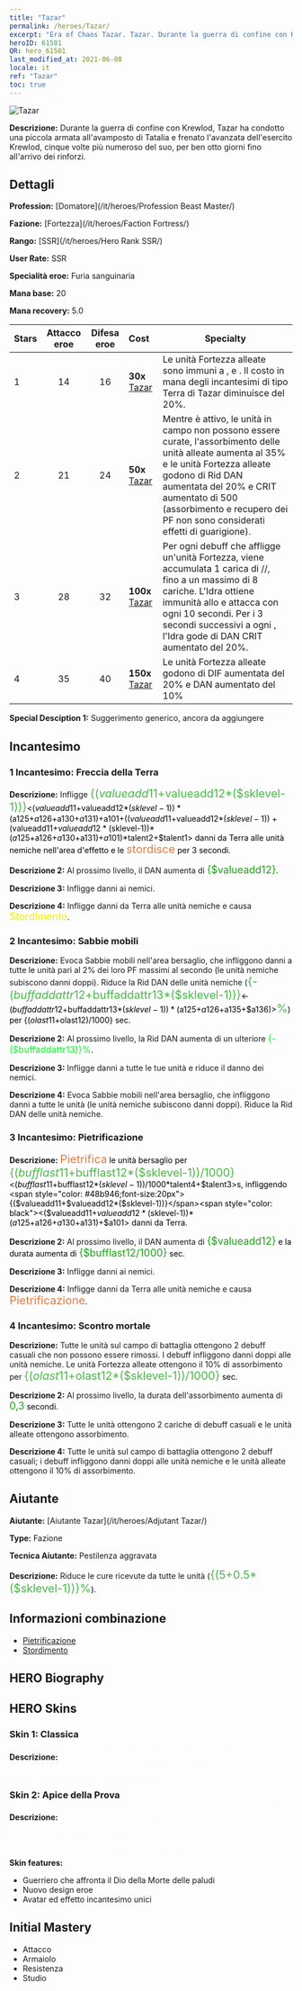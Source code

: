 ```yaml
---
title: "Tazar"
permalink: /heroes/Tazar/
excerpt: "Era of Chaos Tazar. Tazar. Durante la guerra di confine con Krewlod, Tazar ha condotto una piccola armata all'avamposto di Tatalia e frenato l'avanzata dell'esercito Krewlod, cinque volte più numeroso del suo, per ben otto giorni fino all'arrivo dei rinforzi."
heroID: 61501
QR: hero_61501
last_modified_at: 2021-06-08
locale: it
ref: "Tazar"
toc: true
---
```

  ![Tazar](/images/h/h_Tazar.jpg)

 **Descrizione:** Durante la guerra di confine con Krewlod, Tazar ha condotto una piccola armata all'avamposto di Tatalia e frenato l'avanzata dell'esercito Krewlod, cinque volte più numeroso del suo, per ben otto giorni fino all'arrivo dei rinforzi.
## Dettagli
 **Profession:**  [Domatore](/it/heroes/Profession Beast Master/)

 **Fazione:** [Fortezza](/it/heroes/Faction Fortress/)

 **Rango:** [SSR](/it/heroes/Hero Rank SSR/)

 **User Rate:** SSR

 **Specialità eroe:** Furia sanguinaria

 **Mana base:** 20

 **Mana recovery:** 5.0


  | Stars | Attacco eroe | Difesa eroe | Cost |     Specialty     |
  |---------|:---------------:|:---------------:|:--|--------------------|
  |    1    | 14 | 16 | **30x** [Tazar](/ItemsIT/her_393/) | Le unità Fortezza alleate sono immuni a <Congelamento>, <Pietrificazione> e <Blocco temporale>. Il costo in mana degli incantesimi di tipo Terra di Tazar diminuisce del 20%. |
  |    2    | 21 | 24 | **50x** [Tazar](/ItemsIT/her_393/) | Mentre <Scontro mortale> è attivo, le unità in campo non possono essere curate, l'assorbimento delle unità alleate aumenta al 35% e le unità Fortezza alleate godono di Rid DAN aumentata del 20% e CRIT aumentato di 500 (assorbimento e recupero dei PF non sono considerati effetti di guarigione). |
  |    3    | 28 | 32 | **100x** [Tazar](/ItemsIT/her_393/) | Per ogni debuff che affligge un'unità Fortezza, viene accumulata 1 carica di <Simbiosi pestilenziale>/<Pestilenza aggravata>/<Dominio sulla Pestilenza>, fino a un massimo di 8 cariche. L'Idra ottiene immunità allo <Stordimento> e attacca con <Morso del cacciatore> ogni 10 secondi. Per i 3 secondi successivi a ogni <Morso del cacciatore>, l'Idra gode di DAN CRIT aumentato del 20%. |
  |    4    | 35 | 40 | **150x** [Tazar](/ItemsIT/her_393/) | Le unità Fortezza alleate godono di DIF aumentata del 20% e DAN aumentato del 10% |

 **Special Desciption 1:** Suggerimento generico, ancora da aggiungere

## Incantesimo
### 1 Incantesimo: Freccia della Terra
 **Descrizione:** Infligge <span style="color: #48b946;font-size:20px">{($valueadd11+$valueadd12*($sklevel-1))}</span><span style="color: black"><($valueadd11+$valueadd12*($sklevel-1))*($a125+$a126+$a130+$a131)+$a101+(($valueadd11+$valueadd12*($sklevel-1))+($valueadd11+$valueadd12*($sklevel-1))*($a125+$a126+$a130+$a131)+$a101)*$talent2+$talent1> danni da Terra alle unità nemiche nell'area d'effetto e le <span style="color: #e07c44;font-size:20px">stordisce</span><span style="color: black"> per 3 secondi.

 **Descrizione 2:** Al prossimo livello, il DAN aumenta di <span style="color: #1ca216;font-size:18px">{$valueadd12}</span><span style="color: black">.

 **Descrizione 3:** Infligge danni ai nemici.

 **Descrizione 4:** Infligge danni da Terra alle unità nemiche e causa <span style="color: #f0f000;font-size:18px">Stordimento</span><span style="color: black">.

### 2 Incantesimo: Sabbie mobili
 **Descrizione:** Evoca Sabbie mobili nell'area bersaglio, che infliggono danni a tutte le unità pari al 2% dei loro PF massimi al secondo (le unità nemiche subiscono danni doppi). Riduce la Rid DAN delle unità nemiche (<span style="color: #48b946;font-size:20px">{-($buffaddattr12+$buffaddattr13*($sklevel-1))}</span><span style="color: black"><-($buffaddattr12+$buffaddattr13*($sklevel-1))*($a125+$a126+$a135+$a136)><span style="color: #48b946;font-size:20px">%</span><span style="color: black">) per {($olast11+$olast12)/1000} sec.

 **Descrizione 2:** Al prossimo livello, la Rid DAN aumenta di un ulteriore <span style="color: #00ff22;font-size:16px">{-($buffaddattr13)}%</span><span style="color: black">.

 **Descrizione 3:** Infligge danni a tutte le tue unità e riduce il danno dei nemici.

 **Descrizione 4:** Evoca Sabbie mobili nell'area bersaglio, che infliggono danni a tutte le unità (le unità nemiche subiscono danni doppi). Riduce la Rid DAN delle unità nemiche.

### 3 Incantesimo: Pietrificazione
 **Descrizione:** <span style="color: #e07c44;font-size:20px">Pietrifica</span><span style="color: black"> le unità bersaglio per <span style="color: #48b946;font-size:20px">{($bufflast11+$bufflast12*($sklevel-1))/1000}</span><span style="color: black"><($bufflast11+$bufflast12*($sklevel-1))/1000*$talent4+$talent3>s, infliggendo <span style="color: #48b946;font-size:20px">{($valueadd11+$valueadd12*($sklevel-1))}</span><span style="color: black"><($valueadd11+$valueadd12*($sklevel-1))*($a125+$a126+$a130+$a131)+$a101> danni da Terra.

 **Descrizione 2:** Al prossimo livello, il DAN aumenta di <span style="color: #1ca216;font-size:18px">{$valueadd12}</span><span style="color: black"> e la durata aumenta di <span style="color: #1ca216;font-size:18px">{$bufflast12/1000}</span><span style="color: black"> sec.

 **Descrizione 3:** Infligge danni ai nemici.

 **Descrizione 4:** Infligge danni da Terra alle unità nemiche e causa <span style="color: #e07c44;font-size:20px">Pietrificazione</span><span style="color: black">.

### 4 Incantesimo: Scontro mortale
 **Descrizione:** Tutte le unità sul campo di battaglia ottengono 2 debuff casuali che non possono essere rimossi. I debuff infliggono danni doppi alle unità nemiche. Le unità Fortezza alleate ottengono il 10% di assorbimento per <span style="color: #48b946;font-size:20px">{($olast11+$olast12*($sklevel-1))/1000}</span><span style="color: black"> sec.

 **Descrizione 2:** Al prossimo livello, la durata dell'assorbimento aumenta di <span style="color: #1ca216;font-size:18px">0,3</span><span style="color: black"> secondi.

 **Descrizione 3:** Tutte le unità ottengono 2 cariche di debuff casuali e le unità alleate ottengono assorbimento.

 **Descrizione 4:** Tutte le unità sul campo di battaglia ottengono 2 debuff casuali; i debuff infliggono danni doppi alle unità nemiche e le unità alleate ottengono il 10% di assorbimento.


## Aiutante

 **Aiutante:**  [Aiutante Tazar](/it/heroes/Adjutant Tazar/) 

 **Type:**  Fazione 

 **Tecnica Aiutante:**  Pestilenza aggravata 

 **Descrizione:** Riduce le cure ricevute da tutte le unità (<span style="color: #48b946;font-size:20px">{(5+0.5*($sklevel-1))}%</span><span style="color: black">).

## Informazioni combinazione

* [Pietrificazione](/it/combination/Pietrificazione/) 
* [Stordimento](/it/combination/Stordimento/) 

## HERO Biography

## HERO Skins
### Skin 1: **Classica**

 **Descrizione:** <span style="color: #ffffff;font-size:20px">Segui i tuoi istinti senza pensare e cadrai preda delle bestie selvagge.</span>


### Skin 2: **Apice della Prova**

 **Descrizione:** <span style="color: #ffffff;font-size:20px">Solo un guerriero in grado di resistere alla Gorgone Invincibile e ucciderla da solo è degno del titolo di Signore Supremo della Palude!</span>

 **Skin features:** 

   - Guerriero che affronta il Dio della Morte delle paludi
   - Nuovo design eroe
   - Avatar ed effetto incantesimo unici


## Initial Mastery
   - Attacco
   - Armaiolo
   - Resistenza
   - Studio
